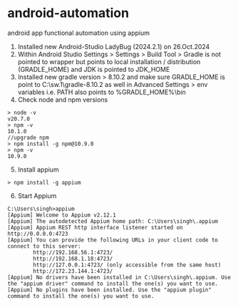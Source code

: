 # android-automation
android app functional automation using appium

1. Installed new Android-Studio LadyBug (2024.2.1) on 26.Oct.2024
2. Within Android Studio Settings > Settings > Build Tool > Gradle is not pointed to wrapper but points to local installation / distribution (GRADLE_HOME) and JDK is pointed to JDK_HOME
3. Installed new gradle version > 8.10.2 and make sure GRADLE_HOME is point to C:\sw.1\gradle-8.10.2 as well in Advanced Settings > env variables i.e. PATH also points to %GRADLE_HOME%\bin
4. Check node and npm versions
```
> node -v
v20.7.0
> npm -v
10.1.0
//upgrade npm
> npm install -g npm@10.9.0
> npm -v
10.9.0
```
5. Install appium
```
> npm install -g appium
```
6. Start Appium
```
C:\Users\singh>appium
[Appium] Welcome to Appium v2.12.1
[Appium] The autodetected Appium home path: C:\Users\singh\.appium
[Appium] Appium REST http interface listener started on http://0.0.0.0:4723
[Appium] You can provide the following URLs in your client code to connect to this server:
        http://192.168.56.1:4723/
        http://192.168.1.18:4723/
        http://127.0.0.1:4723/ (only accessible from the same host)
        http://172.23.144.1:4723/
[Appium] No drivers have been installed in C:\Users\singh\.appium. Use the "appium driver" command to install the one(s) you want to use.
[Appium] No plugins have been installed. Use the "appium plugin" command to install the one(s) you want to use.
```
